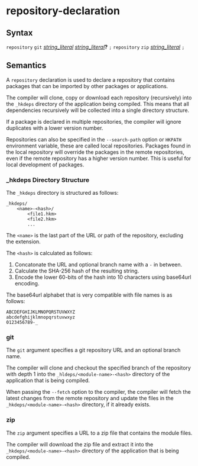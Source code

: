 # repository-declaration

## Syntax

`repository` `git` [_string_literal_](string_literal.md) [_string_literal_](string_literal.md)__?__ `;`
`repository` `zip` [_string_literal_](string_literal.md) `;`

## Semantics
A `repository` declaration is used to declare a repository that contains packages
that can be imported by other packages or applications.

The compiler will clone, copy or download each repository (recursively) into the `_hkdeps`
directory of the application being compiled. This means that all dependencies recursively
will be collected into a single directory structure.

If a package is declared in multiple repositories, the compiler will ignore duplicates
with a lower version number.

Repositories can also be specified in the `--search-path` option or `HKPATH` environment variable,
these are called local repositories. Packages found in the local repository will override
the packages in the remote repositories, even if the remote repository has a higher version number.
This is useful for local development of packages.

### _hkdeps Directory Structure
The `_hkdeps` directory is structured as follows:

```
_hkdeps/
    <name>-<hash>/
        <file1.hkm>
        <file2.hkm>
        ...
```

The `<name>` is the last part of the URL or path of the repository, excluding the extension.

The `<hash>` is calculated as follows:
 1. Concatonate the URL and optional branch name with a `-` in between.
 2. Calculate the SHA-256 hash of the resulting string.
 3. Encode the lower 60-bits of the hash into 10 characters using base64url encoding.

The base64url alphabet that is very compatible with file names is as follows:
```
ABCDEFGHIJKLMNOPQRSTUVWXYZ
abcdefghijklmnopqrstuvwxyz
0123456789-_
```

### git
The `git` argument specifies a git repository URL and an optional branch name.

The compiler will clone and checkout the specified branch of the repository with
depth 1 into the `_hldeps/<module-name>-<hash>` directory of the application
that is being compiled.

When passing the `--fetch` option to the compiler, the compiler will
fetch the latest changes from the remote repository and update the files in the
`_hkdeps/<module-name>-<hash>` directory, if it already exists. 

### zip
The `zip` argument specifies a URL to a zip file that contains the module files.

The compiler will download the zip file and extract it into the
`_hkdeps/<module-name>-<hash>` directory of the application that is being compiled.
